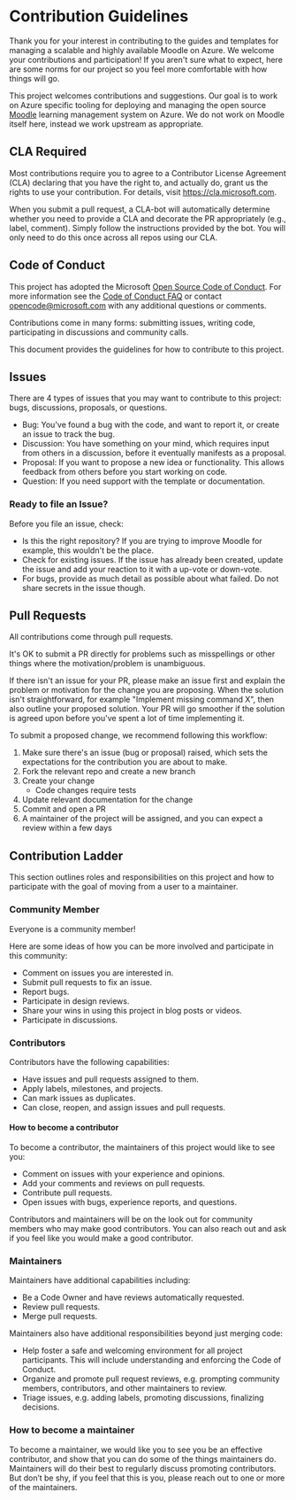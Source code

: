 # Contribution Guidelines

Thank you for your interest in contributing to the guides and templates for managing a scalable and highly available Moodle on Azure. We welcome your contributions and participation! If you aren't sure what to expect, here are some norms for our project so you feel more comfortable with
how things will go.

This project welcomes contributions and suggestions. Our goal is to
work on Azure specific tooling for deploying and managing the open
source [Moodle](http://moodle.org) learning management system on
Azure. We do not work on Moodle itself here, instead we work upstream
as appropriate.

## CLA Required

Most contributions require you to agree to a Contributor License
Agreement (CLA) declaring that you have the right to, and actually do,
grant us the rights to use your contribution. For details, visit
https://cla.microsoft.com.

When you submit a pull request, a CLA-bot will automatically determine
whether you need to provide a CLA and decorate the PR appropriately
(e.g., label, comment). Simply follow the instructions provided by the
bot. You will only need to do this once across all repos using our
CLA.

## Code of Conduct

This project has adopted the Microsoft [Open Source Code of Conduct](https://opensource.microsoft.com/codeofconduct/).
For more information see the [Code of Conduct FAQ](https://opensource.microsoft.com/codeofconduct/faq/)
or contact opencode@microsoft.com with any additional questions or comments.

Contributions come in many forms: submitting issues, writing code, participating in discussions and community calls.

This document provides the guidelines for how to contribute to this project.
  
## Issues

There are 4 types of issues that you may want to contribute to this project: bugs, discussions, proposals, or questions. 

- Bug: You've found a bug with the code, and want to report it, or create an issue to track the bug.
- Discussion: You have something on your mind, which requires input from others in a discussion, before it eventually manifests as a proposal.
- Proposal: If you want to propose a new idea or functionality. This allows feedback from others before you start working on code.
- Question: If you need support with the template or documentation.

### Ready to file an Issue?

Before you file an issue, check:

* Is this the right repository? If you are trying to improve Moodle for example, this wouldn't be the place. 
* Check for existing issues. If the issue has already been created, update the issue and add your reaction to it with a up-vote or down-vote. 
* For bugs, provide as much detail as possible about what failed. Do not share secrets in the issue though. 

## Pull Requests

All contributions come through pull requests. 

It's OK to submit a PR directly for problems such as misspellings or other
things where the motivation/problem is unambiguous.

If there isn't an issue for your PR, please make an issue first and explain the
problem or motivation for the change you are proposing. When the solution isn't
straightforward, for example "Implement missing command X", then also outline
your proposed solution. Your PR will go smoother if the solution is agreed upon
before you've spent a lot of time implementing it.

To submit a proposed change, we recommend following this workflow:

1. Make sure there's an issue (bug or proposal) raised, which sets the expectations for the contribution you are about to make.
1. Fork the relevant repo and create a new branch
1. Create your change
    - Code changes require tests
1. Update relevant documentation for the change
1. Commit and open a PR
1. A maintainer of the project will be assigned, and you can expect a review within a few days


## Contribution Ladder

This section outlines roles and responsibilities on this project and how to participate with the goal of moving from a user to a maintainer. 

### Community Member

Everyone is a community member! 

Here are some ideas of how you can be more involved and participate in this community:

* Comment on issues you are interested in.
* Submit pull requests to fix an issue.
* Report bugs.
* Participate in design reviews.
* Share your wins in using this project in blog posts or videos. 
* Participate in discussions. 

### Contributors

Contributors have the following capabilities:

* Have issues and pull requests assigned to them.
* Apply labels, milestones, and projects.
* Can mark issues as duplicates.
* Can close, reopen, and assign issues and pull requests. 

#### How to become a contributor

To become a contributor, the maintainers of this project would like to see you:

* Comment on issues with your experience and opinions.
* Add your comments and reviews on pull requests.
* Contribute pull requests.
* Open issues with bugs, experience reports, and questions. 

Contributors and maintainers will be on the look out for community members who may make good contributors. You can also reach out and ask if you feel like you would make a good contributor. 

### Maintainers

Maintainers have additional capabilities including:

* Be a Code Owner and have reviews automatically requested.
* Review pull requests.
* Merge pull requests. 

Maintainers also have additional responsibilities beyond just merging code:

* Help foster a safe and welcoming environment for all project participants.
  This will include understanding and enforcing the Code of Conduct.
* Organize and promote pull request reviews, e.g. prompting community members,
  contributors, and other maintainers to review.
* Triage issues, e.g. adding labels, promoting discussions, finalizing decisions.

### How to become a maintainer

To become a maintainer, we would like you to see you be an effective
contributor, and show that you can do some of the things maintainers do.
Maintainers will do their best to regularly discuss promoting contributors. But
don’t be shy, if you feel that this is you, please reach out to one or more of
the maintainers.


